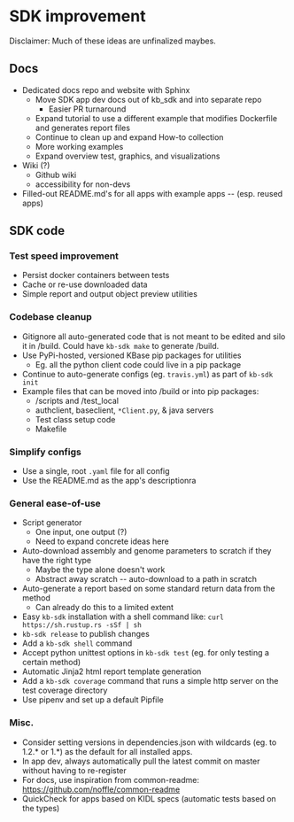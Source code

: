 # SDK improvement

Disclaimer: Much of these ideas are unfinalized maybes.

## Docs

* Dedicated docs repo and website with Sphinx
  * Move SDK app dev docs out of kb_sdk and into separate repo
    * Easier PR turnaround
  * Expand tutorial to use a different example that modifies Dockerfile and generates report files
  * Continue to clean up and expand How-to collection
  * More working examples
  * Expand overview test, graphics, and visualizations
* Wiki (?)
  * Github wiki
  * accessibility for non-devs
* Filled-out README.md's for all apps with example apps -- (esp. reused apps)

## SDK code

### Test speed improvement

* Persist docker containers between tests
* Cache or re-use downloaded data
* Simple report and output object preview utilities

### Codebase cleanup

* Gitignore all auto-generated code that is not meant to be edited and silo it in /build. Could have `kb-sdk make` to generate /build.
* Use PyPi-hosted, versioned KBase pip packages for utilities
  * Eg. all the python client code could live in a pip package
* Continue to auto-generate configs (eg. `travis.yml`) as part of `kb-sdk init`
* Example files that can be moved into /build or into pip packages:
  * /scripts and /test_local
  * authclient, baseclient, `*Client.py`, & java servers
  * Test class setup code
  * Makefile

### Simplify configs

* Use a single, root `.yaml` file for all config
* Use the README.md as the app's descriptionra

### General ease-of-use

* Script generator
  * One input, one output (?)
  * Need to expand concrete ideas here
* Auto-download assembly and genome parameters to scratch if they have the right type
  * Maybe the type alone doesn't work
  * Abstract away scratch -- auto-download to a path in scratch
* Auto-generate a report based on some standard return data from the method
  * Can already do this to a limited extent
* Easy `kb-sdk` installation with a shell command like: `curl https://sh.rustup.rs -sSf | sh`
* `kb-sdk release` to publish changes
* Add a `kb-sdk shell` command
* Accept python unittest options in `kb-sdk test` (eg. for only testing a certain method)
* Automatic Jinja2 html report template generation 
* Add a `kb-sdk coverage` command that runs a simple http server on the test coverage directory
* Use pipenv and set up a default Pipfile

### Misc.

* Consider setting versions in dependencies.json with wildcards (eg. to 1.2.* or 1.*) as the default for all installed apps.
* In app dev, always automatically pull the latest commit on master without having to re-register
* For docs, use inspiration from common-readme: https://github.com/noffle/common-readme
* QuickCheck for apps based on KIDL specs (automatic tests based on the types)
